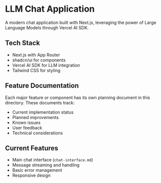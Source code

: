 # LLM Chat Application

A modern chat application built with Next.js, leveraging the power of Large Language Models through Vercel AI SDK.

## Tech Stack
- Next.js with App Router
- shadcn/ui for components
- Vercel AI SDK for LLM integration
- Tailwind CSS for styling

## Feature Documentation
Each major feature or component has its own planning document in this directory. These documents track:
- Current implementation status
- Planned improvements
- Known issues
- User feedback
- Technical considerations

## Current Features
- Main chat interface (`chat-interface.md`)
- Message streaming and handling
- Basic error management
- Responsive design
